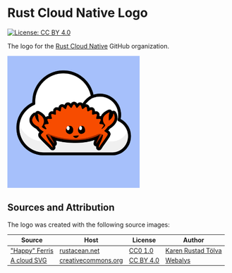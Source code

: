 # Rust Cloud Native Logo

[![License: CC BY 4.0](https://img.shields.io/badge/License-CC%20BY%204.0-lightgrey.svg?style=flat-square)](https://creativecommons.org/licenses/by/4.0/)

The logo for the [Rust Cloud Native](https://github.com/rust-cloud-native) GitHub organization.

<img src="./img/rust-cloud-native-logo.png" alt="rust-cloud-native-logo" width="300">

## Sources and Attribution

The logo was created with the following source images:

Source | Host | License | Author
--- | --- | --- | ---
["Happy" Ferris](https://rustacean.net/assets/rustacean-flat-happy.svg) | [rustacean.net](https://rustacean.net) | [CC0 1.0](https://creativecommons.org/publicdomain/zero/1.0/) |[Karen Rustad Tölva](https://rustacean.net)
[A cloud SVG](https://search.creativecommons.org/photos/47ed4673-7c56-4a25-86b7-4f28a93cc432) | [creativecommons.org](https://creativecommons.org) | [CC BY 4.0](https://creativecommons.org/licenses/by/4.0?ref=ccsearch&atype=rich) | [Webalys](https://twitter.com/webalys)
